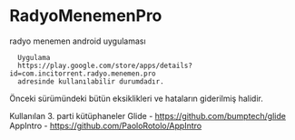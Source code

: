 # RadyoMenemenPro
radyo menemen android uygulaması


      Uygulama 
      https://play.google.com/store/apps/details?id=com.incitorrent.radyo.menemen.pro
      adresinde kullanılabilir durumdadır.

Önceki sürümündeki bütün eksiklikleri ve hataların giderilmiş halidir.


Kullanılan 3. parti kütüphaneler
Glide - https://github.com/bumptech/glide
AppIntro - https://github.com/PaoloRotolo/AppIntro
